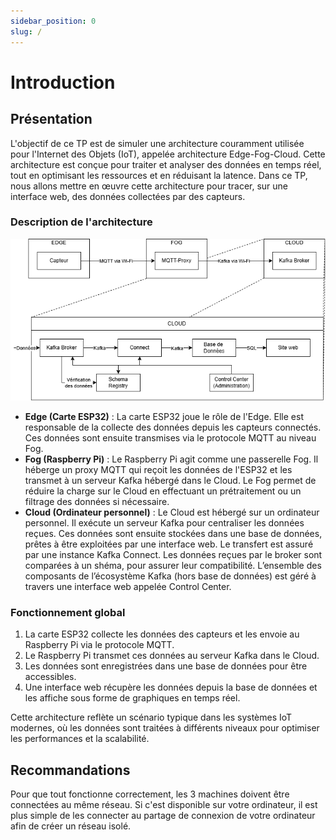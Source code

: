 ```yaml
---
sidebar_position: 0
slug: /
---
```


# Introduction
## Présentation
L'objectif de ce TP est de simuler une architecture couramment utilisée pour l'Internet des Objets (IoT), appelée architecture Edge-Fog-Cloud. Cette architecture est conçue pour traiter et analyser des données en temps réel, tout en optimisant les ressources et en réduisant la latence. Dans ce TP, nous allons mettre en œuvre cette architecture pour tracer, sur une interface web, des données collectées par des capteurs.

### Description de l'architecture
![Schéma de l'architecture](./assets/edgefogcloud.drawio.png)
- **Edge (Carte ESP32)** : La carte ESP32 joue le rôle de l'Edge. Elle est responsable de la collecte des données depuis les capteurs connectés. Ces données sont ensuite transmises via le protocole MQTT au niveau Fog.
- **Fog (Raspberry Pi)** : Le Raspberry Pi agit comme une passerelle Fog. Il héberge un proxy MQTT qui reçoit les données de l'ESP32 et les transmet à un serveur Kafka hébergé dans le Cloud. Le Fog permet de réduire la charge sur le Cloud en effectuant un prétraitement ou un filtrage des données si nécessaire.
- **Cloud (Ordinateur personnel)** : Le Cloud est hébergé sur un ordinateur personnel. Il exécute un serveur Kafka pour centraliser les données reçues. Ces données sont ensuite stockées dans une base de données, prêtes à être exploitées par une interface web. Le transfert est assuré par une instance Kafka Connect. Les données reçues par le broker sont comparées à un shéma, pour assurer leur compatibilité. L’ensemble des composants de l’écosystème Kafka (hors base de données) est géré à travers une interface web appelée Control Center.

### Fonctionnement global
1. La carte ESP32 collecte les données des capteurs et les envoie au Raspberry Pi via le protocole MQTT.
2. Le Raspberry Pi transmet ces données au serveur Kafka dans le Cloud.
3. Les données sont enregistrées dans une base de données pour être accessibles.
4. Une interface web récupère les données depuis la base de données et les affiche sous forme de graphiques en temps réel.

Cette architecture reflète un scénario typique dans les systèmes IoT modernes, où les données sont traitées à différents niveaux pour optimiser les performances et la scalabilité.


## Recommandations
Pour que tout fonctionne correctement, les 3 machines doivent être connectées au même réseau. Si c'est disponible sur votre ordinateur, il est plus simple de les connecter au partage de connexion de votre ordinateur afin de créer un réseau isolé.
